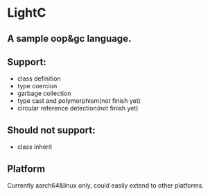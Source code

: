 # LightC
 ## A sample oop&gc language.
 ## Support:
 * class definition
 * type coercion
 * garbage collection
 * type cast and polymorphism(not finish yet)
 * circular reference detection(not finish yet)
 ## Should not support:
 * class inherit
 ## Platform
  Currently aarch64&linux only, could easily extend to other platforms. 
  
